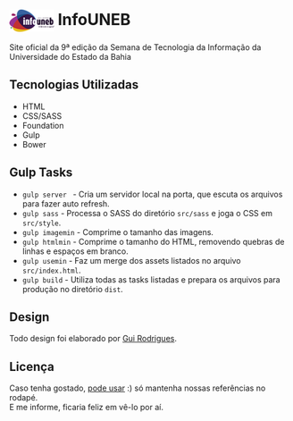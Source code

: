 # <img src="src/images/logo-black.png" width="80px" align="center" alt="InfoUNEB icon"> InfoUNEB
Site oficial da 9ª edição da Semana de Tecnologia da Informação da Universidade do Estado da Bahia

## Tecnologias Utilizadas
- HTML
- CSS/SASS
- Foundation
- Gulp
- Bower

## Gulp Tasks
- ``gulp server `` - Cria um servidor local na porta, que escuta os arquivos para fazer auto refresh.
- ``gulp sass`` - Processa o SASS do diretório ``src/sass`` e joga o CSS em ``src/style``. 
- ``gulp imagemin`` - Comprime o tamanho das imagens.
- ``gulp htmlmin`` - Comprime o tamanho do HTML, removendo quebras de linhas e espaços em branco.
- ``gulp usemin`` - Faz um merge dos assets listados no arquivo ``src/index.html``.
- ``gulp build`` - Utiliza todas as tasks listadas e prepara os arquivos para produção no diretório ``dist``.

## Design
Todo design foi elaborado por [Gui Rodrigues](http://www.guirodrigues.com.br/ "Melhor Designer Ever!").

## Licença
Caso tenha gostado, [pode usar](LICENSE.md) :) só mantenha nossas referências no rodapé.  
E me informe, ficaria feliz em vê-lo por aí.
